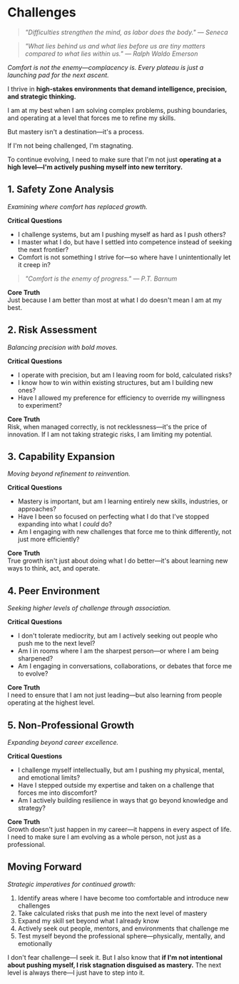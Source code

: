 # Challenges

> *"Difficulties strengthen the mind, as labor does the body." — Seneca*

> *"What lies behind us and what lies before us are tiny matters compared to what lies within us." — Ralph Waldo Emerson*

*Comfort is not the enemy—complacency is. Every plateau is just a launching pad for the next ascent.*

I thrive in **high-stakes environments that demand intelligence, precision, and strategic thinking.**

I am at my best when I am solving complex problems, pushing boundaries, and operating at a level that forces me to refine my skills.

But mastery isn't a destination—it's a process.

If I'm not being challenged, I'm stagnating.

To continue evolving, I need to make sure that I'm not just **operating at a high level—I'm actively pushing myself into new territory.**

## 1. Safety Zone Analysis

*Examining where comfort has replaced growth.*

**Critical Questions**
- I challenge systems, but am I pushing myself as hard as I push others?
- I master what I do, but have I settled into competence instead of seeking the next frontier?
- Comfort is not something I strive for—so where have I unintentionally let it creep in?

> *"Comfort is the enemy of progress." — P.T. Barnum*

**Core Truth**  
Just because I am better than most at what I do doesn't mean I am at my best.

## 2. Risk Assessment

*Balancing precision with bold moves.*

**Critical Questions**
- I operate with precision, but am I leaving room for bold, calculated risks?
- I know how to win within existing structures, but am I building new ones?
- Have I allowed my preference for efficiency to override my willingness to experiment?

**Core Truth**  
Risk, when managed correctly, is not recklessness—it's the price of innovation. If I am not taking strategic risks, I am limiting my potential.

## 3. Capability Expansion

*Moving beyond refinement to reinvention.*

**Critical Questions**
- Mastery is important, but am I learning entirely new skills, industries, or approaches?
- Have I been so focused on perfecting what I do that I've stopped expanding into what I *could* do?
- Am I engaging with new challenges that force me to think differently, not just more efficiently?

**Core Truth**  
True growth isn't just about doing what I do better—it's about learning new ways to think, act, and operate.

## 4. Peer Environment

*Seeking higher levels of challenge through association.*

**Critical Questions**
- I don't tolerate mediocrity, but am I actively seeking out people who push me to the next level?
- Am I in rooms where I am the sharpest person—or where I am being sharpened?
- Am I engaging in conversations, collaborations, or debates that force me to evolve?

**Core Truth**  
I need to ensure that I am not just leading—but also learning from people operating at the highest level.

## 5. Non-Professional Growth

*Expanding beyond career excellence.*

**Critical Questions**
- I challenge myself intellectually, but am I pushing my physical, mental, and emotional limits?
- Have I stepped outside my expertise and taken on a challenge that forces me into discomfort?
- Am I actively building resilience in ways that go beyond knowledge and strategy?

**Core Truth**  
Growth doesn't just happen in my career—it happens in every aspect of life. I need to make sure I am evolving as a whole person, not just as a professional.

## Moving Forward

*Strategic imperatives for continued growth:*

1. Identify areas where I have become too comfortable and introduce new challenges
2. Take calculated risks that push me into the next level of mastery
3. Expand my skill set beyond what I already know
4. Actively seek out people, mentors, and environments that challenge me
5. Test myself beyond the professional sphere—physically, mentally, and emotionally

I don't fear challenge—I seek it. But I also know that **if I'm not intentional about pushing myself, I risk stagnation disguised as mastery.** The next level is always there—I just have to step into it.